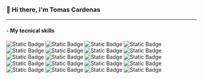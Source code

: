 <!--
**tomascardenas96/tomascardenas96** is a ✨ _special_ ✨ repository because its `README.md` (this file) appears on your GitHub profile.

Here are some ideas to get you started:

- 🔭 I’m currently working on ...
- 🌱 I’m currently learning ...
- 👯 I’m looking to collaborate on ...
- 🤔 I’m looking for help with ...
- 💬 Ask me about ...
- 📫 How to reach me: ...
- 😄 Pronouns: ...
- ⚡ Fun fact: ...
-->

### 👋 Hi there, i'm Tomas Cardenas

---

#### - My tecnical skills
![Static Badge](https://img.shields.io/badge/HTML5-orange?style=flat-square&logo=html5&logoColor=white)
![Static Badge](https://img.shields.io/badge/CSS3-blue?style=flat-square&logo=css3&logoColor=white)
![Static Badge](https://img.shields.io/badge/Javascript-yellow?style=flat-square&logo=javascript&logoColor=white)
![Static Badge](https://img.shields.io/badge/Typescript-blue?style=flat-square&logo=typescript&logoColor=white)
![Static Badge](https://img.shields.io/badge/Node-green?style=flat-square&logo=node.js&logoColor=white)
![Static Badge](https://img.shields.io/badge/Express-grey?style=flat-square&logo=express&logoColor=white)
![Static Badge](https://img.shields.io/badge/React-blue?style=flat-square&logo=react&logoColor=white)
![Static Badge](https://img.shields.io/badge/Postman-orange?style=flat-square&logo=postman&logoColor=white)
![Static Badge](https://img.shields.io/badge/MySQL-blue?style=flat-square&logo=mysql&logoColor=white)
![Static Badge](https://img.shields.io/badge/NestJS-red?style=flat-square&logo=nestjs&logoColor=white)
![Static Badge](https://img.shields.io/badge/NextJS-black?style=flat-square&logo=next.js&logoColor=white)
![Static Badge](https://img.shields.io/badge/Astro-violet?style=flat-square&logo=astro&logoColor=white)
![Static Badge](https://img.shields.io/badge/MongoDB-green?style=flat-square&logo=mongodb&logoColor=white)
![Static Badge](https://img.shields.io/badge/Git-red?style=flat-square&logo=git&logoColor=white)
![Static Badge](https://img.shields.io/badge/Jira-blue?logo=jira)
![Static Badge](https://img.shields.io/badge/Github-grey?style=flat-square&logo=github&logoColor=white)
![Static Badge](https://img.shields.io/badge/Markdown-lightgrey?style=flat-square&logo=markdown&logoColor=white)
![Static Badge](https://img.shields.io/badge/Tailwind-blue?style=flat-square&logo=tailwindcss&logoColor=white)
![Static Badge](https://img.shields.io/badge/Slack-white?style=flat-square&logo=slack&logoColor=black&color=white)
![Static Badge](https://img.shields.io/badge/Trello-%230052CC?style=flat-square&logo=trello&logoColor=white)

